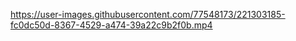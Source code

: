 

https://user-images.githubusercontent.com/77548173/221303185-fc0dc50d-8367-4529-a474-39a22c9b2f0b.mp4

